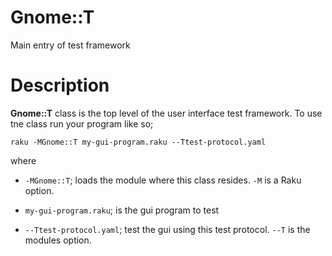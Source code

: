 Gnome::T
========

Main entry of test framework

Description
===========

**Gnome::T** class is the top level of the user interface test framework. To use tne class run your program like so;

    raku -MGnome::T my-gui-program.raku --Ttest-protocol.yaml

where

  * `-MGnome::T`; loads the module where this class resides. `-M` is a Raku option.

  * `my-gui-program.raku`; is the gui program to test

  * `--Ttest-protocol.yaml`; test the gui using this test protocol. `--T` is the modules option.

